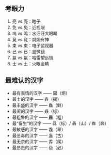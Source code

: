 ## 考眼力

1. 亮 vs 壳：瞎子
2. 免 vs 兔：近视眼
3. 呜 vs 鸣：水汪汪大眼睛
4. 竞 vs 竟：炯炯有神
5. 束 vs 柬：电子监视器
6. 己 vs 已：显微镜
7. 赢 vs 羸：哈雷望远镜
8. 士 vs 土：火眼金睛

## 最难认的汉字

* 最有表情的汉字 —— 囧（炯）
* 最土的汉字 —— 垚（摇）
* 最丰盛的汉字 —— 鱻（鲜）
* 最闹的汉字 —— 猋（标）
* 最粗鲁的汉字 —— 麤（粗）
* 最“畜生”的汉字 —— 骉（标）/ 羴（山）/ 犇（奔）
* 最敏感的汉字 —— 毳（翠）
* 最恶毒的汉字 —— 蛊（古）
* 最无奈的汉字 —— 掱（爬）
* 最昂贵的汉字 —— 赑（必）
